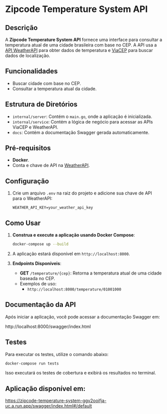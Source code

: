 # Zipcode Temperature System API

## Descrição

A **Zipcode Temperature System API** fornece uma interface para consultar a temperatura atual de uma cidade brasileira
com base no CEP. A API usa a [API WeatherAPI](https://www.weatherapi.com/) para obter dados de temperatura
e [ViaCEP](https://viacep.com.br/) para buscar dados de localização.

## Funcionalidades

- Buscar cidade com base no CEP.
- Consultar a temperatura atual da cidade.

## Estrutura de Diretórios

- `internal/server`: Contém o `main.go`, onde a aplicação é inicializada.
- `internal/service`: Contém a lógica de negócio para acessar as APIs ViaCEP e WeatherAPI.
- `docs`: Contém a documentação Swagger gerada automaticamente.

## Pré-requisitos

- **Docker**.
- Conta e chave de API na [WeatherAPI](https://www.weatherapi.com/).

## Configuração

1. Crie um arquivo `.env` na raiz do projeto e adicione sua chave de API para o WeatherAPI:

    ```dotenv
    WEATHER_API_KEY=your_weather_api_key
    ```

## Como Usar

1. **Construa e execute a aplicação usando Docker Compose**:

    ```bash
    docker-compose up --build
    ```

2. A aplicação estará disponível em `http://localhost:8000`.

3. **Endpoints Disponíveis**:
    - **GET** `/temperature/{cep}`: Retorna a temperatura atual de uma cidade baseada no CEP.
    - Exemplos de uso:
        - `http://localhost:8000/temperature/01001000`

## Documentação da API

Após iniciar a aplicação, você pode acessar a documentação Swagger em:

http://localhost:8000/swagger/index.html

## Testes

Para executar os testes, utilize o comando abaixo:

```bash
docker-compose run tests 
```

Isso executará os testes de cobertura e exibirá os resultados no terminal.


## Aplicação disponível em:
https://zipcode-temperature-system-ggv2ooifja-uc.a.run.app/swagger/index.html#/default
